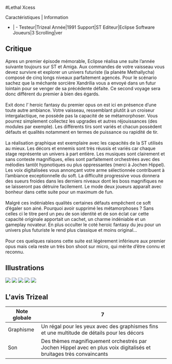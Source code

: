 #Lethal Xcess

Caractéristiques | Information
- | -
Testeur|Trizeal
Année|1991
Support|ST
Editeur|Eclipse Software
Joueurs|3
Scrolling|ver

## Critique
Apres un premier épisode mémorable, Eclipse réalisa une suite l’année suivante toujours sur ST et Amiga. Aux commandes de votre vaisseau vous devez survivre et explorer un univers futuriste (la planète Methallycha) composé de cinq longs niveaux parfaitement agencés. Pour le scénario sachez que la méchante sorcière Xandrilia vous a envoyé dans un futur lointain pour se venger de sa précédente défaite. Ce second voyage sera donc différent du premier à bien des égards.<br/><br/>Exit donc l’ heroic fantasy du premier opus on est ici en présence d’une toute autre ambiance. Votre vaisseau, ressemblant plutôt à un croiseur intergalactique, ne possède pas la capacité de se métamorphoser. Vous pourrez simplement collectez les upgrades et autres réjouissances (des modules par exemple). Les différents tirs sont variés et chacun possèdent défauts et qualités notamment en termes de puissance ou rapidité de tir.<br/><br/>La réalisation graphique est exemplaire avec les capacités de la ST utilisés au mieux. Les décors et ennemis sont très réussis et variés car chaque stage représente un univers à part entière. Les musiques sont clairement et sans conteste magnifiques, elles sont parfaitement orchestrées avec des mélodies tantôt hypnotiques  ou plus oppressantes (merci à Jochen Hippel). Les voix digitalisées vous annonçant votre arme sélectionnée contribuent à l’ambiance exceptionnelle du soft. La difficulté progressive vous donnera des sueurs froides dans les derniers niveaux dont les boss magnifiques ne se laisseront pas détruire facilement. Le mode deux joueurs apparaît avec bonheur dans cette suite pour un maximum de fun.<br/><br/>Malgré ces indéniables qualités certaines défauts empêchent ce soft d’égaler son ainé. Pourquoi avoir supprimé les métamorphoses ? Sans celles ci le titre perd un peu de son identité et de son éclat car cette capacité originale apportait un cachet, un charme indéniable et un gameplay novateur. En plus occulter le coté heroic fantasy du jeu pour un univers plus futuriste le rend plus classique et moins original...<br/><br/>Pour ces quelques raisons cette suite est légèrement inférieure aux premier opus mais cela reste un très bon shoot sur micro, qui mérite d’être connu et reconnu.<br/>

## Illustrations
![](http://www.shmup.com/images/thumbs/img_fiche_1_1204.bmp)
![](http://www.shmup.com/images/thumbs/img_fiche_2_1204.bmp)
![](http://www.shmup.com/images/thumbs/img_fiche_3_1204.bmp)
![](http://www.shmup.com/images/thumbs/img_fiche_4_1204.bmp)
![](http://www.shmup.com/images/thumbs/)

## L'avis Trizeal
Note globale|7
-|-
Graphisme|Un régal pour les yeux avec des graphismes fins et une multitude de détails pour les décors 
Son|Des thèmes magnifiquement orchestrés par Jochen Hippel avec en plus voix digitalisés et bruitages très convaincants 
